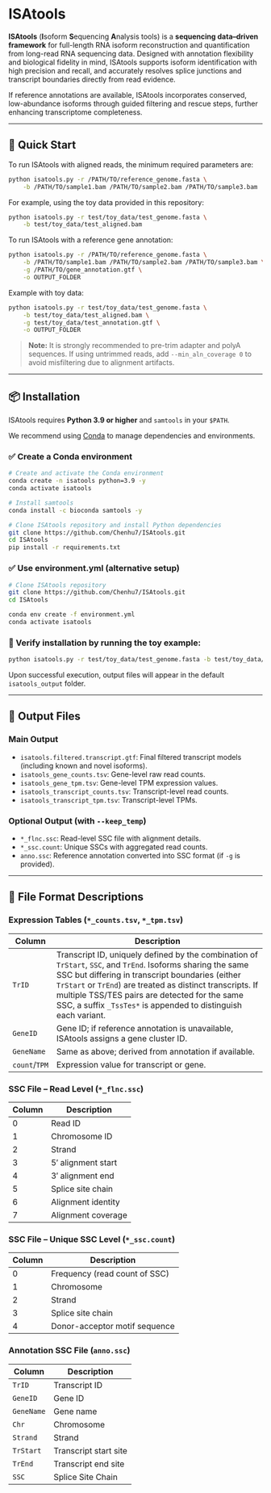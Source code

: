 
# ISAtools

**ISAtools** (**I**soform **S**equencing **A**nalysis tools) is a **sequencing data–driven framework** for full-length RNA isoform reconstruction and quantification from long-read RNA sequencing data. Designed with annotation flexibility and biological fidelity in mind, ISAtools supports isoform identification with high precision and recall, and accurately resolves splice junctions and transcript boundaries directly from read evidence.

If reference annotations are available, ISAtools incorporates conserved, low-abundance isoforms through guided filtering and rescue steps, further enhancing transcriptome completeness.

---

## 🔧 Quick Start

To run ISAtools with aligned reads, the minimum required parameters are:

```bash
python isatools.py -r /PATH/TO/reference_genome.fasta \
	-b /PATH/TO/sample1.bam /PATH/TO/sample2.bam /PATH/TO/sample3.bam
```

For example, using the toy data provided in this repository:

```bash
python isatools.py -r test/toy_data/test_genome.fasta \
	-b test/toy_data/test_aligned.bam
```

To run ISAtools with a reference gene annotation:

```bash
python isatools.py -r /PATH/TO/reference_genome.fasta \
	-b /PATH/TO/sample1.bam /PATH/TO/sample2.bam /PATH/TO/sample3.bam \
	-g /PATH/TO/gene_annotation.gtf \
	-o OUTPUT_FOLDER
```

Example with toy data:

```bash
python isatools.py -r test/toy_data/test_genome.fasta \
	-b test/toy_data/test_aligned.bam \
	-g test/toy_data/test_annotation.gtf \
	-o OUTPUT_FOLDER
```

> **Note:** It is strongly recommended to pre-trim adapter and polyA sequences. If using untrimmed reads, add `--min_aln_coverage 0` to avoid misfiltering due to alignment artifacts.

---

## 📦 Installation

ISAtools requires **Python 3.9 or higher** and `samtools` in your `$PATH`.

We recommend using [Conda](https://docs.conda.io/) to manage dependencies and environments.

### ✅ Create a Conda environment

```bash
# Create and activate the Conda environment
conda create -n isatools python=3.9 -y
conda activate isatools

# Install samtools
conda install -c bioconda samtools -y

# Clone ISAtools repository and install Python dependencies
git clone https://github.com/Chenhu7/ISAtools.git
cd ISAtools
pip install -r requirements.txt
```

### ✅ Use environment.yml (alternative setup)
```bash
# Clone ISAtools repository
git clone https://github.com/Chenhu7/ISAtools.git
cd ISAtools

conda env create -f environment.yml
conda activate isatools
```

### 🧪 Verify installation by running the toy example:

```bash
python isatools.py -r test/toy_data/test_genome.fasta -b test/toy_data/test_aligned.bam
```

Upon successful execution, output files will appear in the default `isatools_output` folder.

---

## 📁 Output Files

### Main Output

- `isatools.filtered.transcript.gtf`: Final filtered transcript models (including known and novel isoforms).
- `isatools_gene_counts.tsv`: Gene-level raw read counts.
- `isatools_gene_tpm.tsv`: Gene-level TPM expression values.
- `isatools_transcript_counts.tsv`: Transcript-level read counts.
- `isatools_transcript_tpm.tsv`: Transcript-level TPMs.

### Optional Output (with `--keep_temp`)

- `*_flnc.ssc`: Read-level SSC file with alignment details.
- `*_ssc.count`: Unique SSCs with aggregated read counts.
- `anno.ssc`: Reference annotation converted into SSC format (if `-g` is provided).

---

## 📄 File Format Descriptions

### Expression Tables (`*_counts.tsv`, `*_tpm.tsv`)

| Column        | Description                                                  |
| ------------- | ------------------------------------------------------------ |
| `TrID`        | Transcript ID, uniquely defined by the combination of `TrStart`, `SSC`, and `TrEnd`. Isoforms sharing the same SSC but differing in transcript boundaries (either `TrStart` or `TrEnd`) are treated as distinct transcripts. If multiple TSS/TES pairs are detected for the same SSC, a suffix `_TssTes*` is appended to distinguish each variant. |
| `GeneID`      | Gene ID; if reference annotation is unavailable, ISAtools assigns a gene cluster ID. |
| `GeneName`    | Same as above; derived from annotation if available.         |
| `count`/`TPM` | Expression value for transcript or gene.                     |

### SSC File – Read Level (`*_flnc.ssc`)

| Column | Description        |
| ------ | ------------------ |
| 0      | Read ID            |
| 1      | Chromosome ID      |
| 2      | Strand             |
| 3      | 5′ alignment start |
| 4      | 3′ alignment end   |
| 5      | Splice site chain  |
| 6      | Alignment identity |
| 7      | Alignment coverage |

### SSC File – Unique SSC Level (`*_ssc.count`)

| Column | Description                   |
| ------ | ----------------------------- |
| 0      | Frequency (read count of SSC) |
| 1      | Chromosome                    |
| 2      | Strand                        |
| 3      | Splice site chain             |
| 4      | Donor-acceptor motif sequence |

### Annotation SSC File (`anno.ssc`)

| Column    | Description                              |
|-----------|------------------------------------------|
| `TrID`    | Transcript ID                             |
| `GeneID`  | Gene ID                                   |
| `GeneName`| Gene name                                 |
| `Chr`     | Chromosome                                |
| `Strand`  | Strand                                     |
| `TrStart` | Transcript start site                     |
| `TrEnd`   | Transcript end site                       |
| `SSC`     | Splice Site Chain                         |
